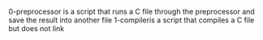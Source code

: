 0-preprocessor is a script that runs a C file through the preprocessor and save the result into another file
1-compileris a script that compiles a C file but does not link
